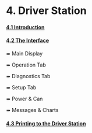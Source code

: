 # 4. Driver Station
#### [4.1 Introduction](./introduction.md)

#### [4.2 The Interface](./the_interface.md)
➠ Main Display

➠ Operation Tab

➠ Diagnostics Tab

➠ Setup Tab

➠ Power & Can

➠ Messages & Charts

#### [4.3 Printing to the Driver Station](./printing_to_driver_station.md)


